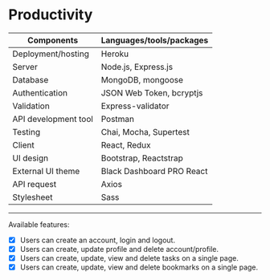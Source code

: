 # Productivity

| Components           | Languages/tools/packages  |
| -------------------- | ------------------------- |
| Deployment/hosting   | Heroku                    |
| Server               | Node.js, Express.js       |
| Database             | MongoDB, mongoose         |
| Authentication       | JSON Web Token, bcryptjs  |
| Validation           | Express-validator         |
| API development tool | Postman                   |
| Testing              | Chai, Mocha, Supertest    |
| Client               | React, Redux              |
| UI design            | Bootstrap, Reactstrap     |
| External UI theme    | Black Dashboard PRO React |
| API request          | Axios                     |
| Stylesheet           | Sass                      |

---

Available features:

- [x] Users can create an account, login and logout.
- [x] Users can create, update profile and delete account/profile.
- [x] Users can create, update, view and delete tasks on a single page.
- [x] Users can create, update, view and delete bookmarks on a single page.
